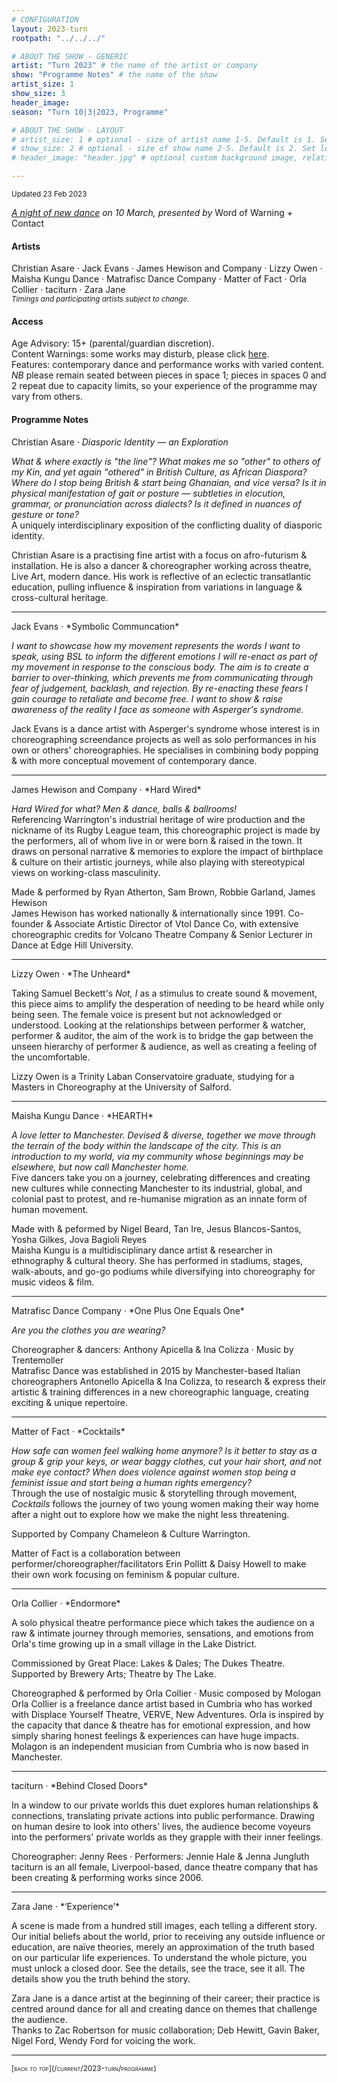 ```yaml
---
# CONFIGURATION
layout: 2023-turn
rootpath: "../../../"

# ABOUT THE SHOW - GENERIC
artist: "Turn 2023" # the name of the artist or company
show: "Programme Notes" # the name of the show
artist_size: 1
show_size: 3
header_image:  
season: "Turn 10|3|2023, Programme"

# ABOUT THE SHOW - LAYOUT
# artist_size: 1 # optional - size of artist name 1-5. Default is 1. Set longer names to lower values
# show_size: 2 # optional - size of show name 2-5. Default is 2. Set longer names to lower values
# header_image: "header.jpg" # optional custom background image, relative to current page

---
```

<small>Updated 23 Feb 2023</small>     
        
*[A night of new dance](/current/2023-turn) on 10 March, presented by* Word of Warning *+* Contact        
         
#### Artists         
Christian Asare · Jack Evans · James Hewison and Company · Lizzy Owen · Maisha Kungu Dance · Matrafisc Dance Company · Matter of Fact · Orla Collier · taciturn · Zara Jane<br><small>*Timings and participating artists subject to change.*</small>         
        
#### Access         
Age Advisory: 15+ (parental/guardian discretion).<br>Content Warnings: some works may disturb, please click [here](/warnings).<br>Features: contemporary dance and performance works with varied content.<br>*NB* please remain seated between pieces in space 1; pieces in spaces 0 and 2 repeat due to capacity limits, so your experience of the programme may vary from others.         

#### Programme Notes                
Christian Asare · *Diasporic Identity — an Exploration*         
         
*What & where exactly is "the line"? What makes me so "other" to others of my Kin, and yet again "othered" in British Culture, as African Diaspora? Where do I stop being British & start being Ghanaian, and vice versa? Is it in physical manifestation of gait or posture — subtleties in elocution, grammar, or pronunciation across dialects? Is it defined in nuances of gesture or tone?*<br>A uniquely interdisciplinary exposition of the conflicting duality of diasporic identity.        
        
Christian Asare is a practising fine artist with a focus on afro-futurism & installation. He is also a dancer & choreographer working across theatre, Live Art, modern dance. His work is reflective of an eclectic transatlantic education, pulling influence & inspiration from variations in language & cross-cultural heritage.
<hr>              
Jack Evans · *Symbolic Communcation*        
        
*I want to showcase how my movement represents the words I want to speak, using BSL to inform the different emotions I will re-enact as part of my movement in response to the conscious body. The aim is to create a barrier to over-thinking, which prevents me from communicating through fear of judgement, backlash, and rejection. By re-enacting these fears I gain courage to retaliate and become free. I want to show & raise awareness of the reality I face as someone with Asperger's syndrome.*         
         
Jack Evans is a dance artist with Asperger's syndrome whose interest is in choreographing screendance projects as well as solo performances in his own or others' choreographies. He specialises in combining body popping & with more conceptual movement of contemporary dance.        
<hr>         
James Hewison and Company · *Hard Wired*        
         
*Hard Wired for what? Men & dance, balls & ballrooms!*<br>Referencing Warrington's industrial heritage of wire production and the nickname of its Rugby League team, this choreographic project is made by the performers, all of whom live in or were born & raised in the town. It draws on personal narrative & memories to explore the impact of birthplace & culture on their artistic journeys, while also playing with stereotypical views on working-class masculinity.         
         
Made & performed by Ryan Atherton, Sam Brown, Robbie Garland, James Hewison<br>James Hewison has worked nationally & internationally since 1991. Co-founder & Associate Artistic Director of Vtol Dance Co, with extensive choreographic credits for Volcano Theatre Company & Senior Lecturer in Dance at Edge Hill University.         
<hr>         
Lizzy Owen · *The Unheard*        
         
Taking Samuel Beckett's *Not, I* as a stimulus to create sound & movement, this piece aims to amplify the desperation of needing to be heard while only being seen. The female voice is present but not acknowledged or understood. Looking at the relationships between performer & watcher, performer & auditor, the aim of the work is to bridge the gap between the unseen hierarchy of performer & audience, as well as creating a feeling of the uncomfortable.         
         
Lizzy Owen is a Trinity Laban Conservatoire graduate, studying for a Masters in Choreography at the University of Salford.         
<hr>         
Maisha Kungu Dance · *HEARTH*        
         
*A love letter to Manchester. Devised & diverse, together we move through the terrain of the body within the landscape of the city. This is an introduction to my world, via my community whose beginnings may be elsewhere, but now call Manchester home.*<br>Five dancers take you on a journey, celebrating differences and creating new cultures while connecting Manchester to its industrial, global, and colonial past to protest, and re-humanise migration as an innate form of human movement.         
         
Made with & peformed by Nigel Beard, Tan Ire, Jesus Blancos-Santos, Yosha Gilkes, Jova Bagioli Reyes<br>Maisha Kungu is a multidisciplinary dance artist & researcher in ethnography & cultural theory. She has performed in stadiums, stages, walk-abouts, and go-go podiums while diversifying into choreography for music videos & film.        
<hr>         
Matrafisc Dance Company · *One Plus One Equals One*         
         
*Are you the clothes you are wearing?*         
         
Choreographer & dancers: Anthony Apicella & Ina Colizza · Music by Trentemoller<br>Matrafisc Dance was established in 2015 by Manchester-based Italian choreographers Antonello Apicella & Ina Colizza, to research & express their artistic & training differences in a new choreographic language, creating exciting & unique repertoire.         
<hr>         
Matter of Fact · *Cocktails*         
        
*How safe can women feel walking home anymore? Is it better to stay as a group & grip your keys, or wear baggy clothes, cut your hair short, and not make eye contact? When does violence against women stop being a feminist issue and start being a human rights emergency?*<br>Through the use of nostalgic music & storytelling through movement, *Cocktails* follows the journey of two young women making their way home after a night out to explore how we make the night less threatening.        
        
Supported by Company Chameleon & Culture Warrington.         
         
Matter of Fact is a collaboration between performer/choreographer/facilitators Erin Pollitt & Daisy Howell to make their own work focusing on feminism & popular culture.        
<hr>         
Orla Collier · *Endormore*        
         
A solo physical theatre performance piece which takes the audience on a raw & intimate journey through memories, sensations, and emotions from Orla's time growing up in a small village in the Lake District.        
        
Commissioned by Great Place: Lakes & Dales; The Dukes Theatre. Supported by Brewery Arts; Theatre by The Lake.         

Choreographed & performed by Orla Collier · Music composed by Mologan<br>Orla Collier is a freelance dance artist based in Cumbria who has worked with Displace Yourself Theatre, VERVE, New Adventures. Orla is inspired by the capacity that dance & theatre has for emotional expression, and how simply sharing honest feelings & experiences can have huge impacts.<br>Molagon is an independent musician from Cumbria who is now based in Manchester.        
<hr>         
taciturn · *Behind Closed Doors*         
        
In a window to our private worlds this duet explores human relationships & connections, translating private actions into public performance. Drawing on human desire to look into others' lives, the audience become voyeurs into the performers' private worlds as they grapple with their inner feelings.        
        
Choreographer: Jenny Rees · Performers: Jennie Hale & Jenna Jungluth<br>taciturn is an all female, Liverpool-based, dance theatre company that has been creating & performing works since 2006.        
<hr>         
Zara Jane · *‘Experience’*        
        
A scene is made from a hundred still images, each telling a different story.<BR>Our initial beliefs about the world, prior to receiving any outside influence or education, are naïve theories, merely an approximation of the truth based on our particular life experiences. To understand the whole picture, you must unlock a closed door. See the details, see the trace, see it all. The details show you the truth behind the story.        
         
Zara Jane is a dance artist at the beginning of their career; their practice is centred around dance for all and creating dance on themes that challenge the audience.<br>Thanks to Zac Robertson for music collaboration; Deb Hewitt, Gavin Baker, Nigel Ford, Wendy Ford for voicing the work.        
<hr>         
<small><span style='font-variant: small-caps'>[back to top](/current/2023-turn/programme)</span></small>
